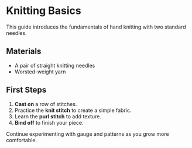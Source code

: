 # Knitting Basics

This guide introduces the fundamentals of hand knitting with two standard needles.

## Materials
- A pair of straight knitting needles
- Worsted-weight yarn

## First Steps
1. **Cast on** a row of stitches.
2. Practice the **knit stitch** to create a simple fabric.
3. Learn the **purl stitch** to add texture.
4. **Bind off** to finish your piece.

Continue experimenting with gauge and patterns as you grow more comfortable.
